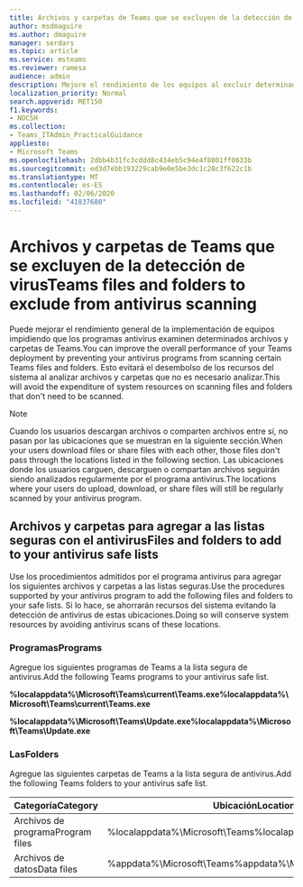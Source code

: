 ```yaml
---
title: Archivos y carpetas de Teams que se excluyen de la detección de virus
author: msdmaguire
ms.author: dmaguire
manager: serdars
ms.topic: article
ms.service: msteams
ms.reviewer: ramesa
audience: admin
description: Mejore el rendimiento de los equipos al excluir determinados archivos y carpetas de la exploración antivirus normal.
localization_priority: Normal
search.appverid: MET150
f1.keywords:
- NOCSH
ms.collection:
- Teams_ITAdmin_PracticalGuidance
appliesto:
- Microsoft Teams
ms.openlocfilehash: 2dbb4b31fc3cddd8c434eb5c94e4f8801ff0633b
ms.sourcegitcommit: ed3d7ebb193229cab9e0e5be3dc1c28c3f622c1b
ms.translationtype: MT
ms.contentlocale: es-ES
ms.lasthandoff: 02/06/2020
ms.locfileid: "41837680"
---
```

<a name="teams-files-and-folders-to-exclude-from-antivirus-scanning"></a><span data-ttu-id="f7c4a-103">Archivos y carpetas de Teams que se excluyen de la detección de virus</span><span class="sxs-lookup"><span data-stu-id="f7c4a-103">Teams files and folders to exclude from antivirus scanning</span></span>
=================================

<span data-ttu-id="f7c4a-104">Puede mejorar el rendimiento general de la implementación de equipos impidiendo que los programas antivirus examinen determinados archivos y carpetas de Teams.</span><span class="sxs-lookup"><span data-stu-id="f7c4a-104">You can improve the overall performance of your Teams deployment by preventing your antivirus programs from scanning certain Teams files and folders.</span></span> <span data-ttu-id="f7c4a-105">Esto evitará el desembolso de los recursos del sistema al analizar archivos y carpetas que no es necesario analizar.</span><span class="sxs-lookup"><span data-stu-id="f7c4a-105">This will avoid the expenditure of system resources on scanning files and folders that don't need to be scanned.</span></span>

> [!NOTE]
> <span data-ttu-id="f7c4a-106">Cuando los usuarios descargan archivos o comparten archivos entre sí, no pasan por las ubicaciones que se muestran en la siguiente sección.</span><span class="sxs-lookup"><span data-stu-id="f7c4a-106">When your users download files or share files with each other, those files don't pass through the locations listed in the following section.</span></span> <span data-ttu-id="f7c4a-107">Las ubicaciones donde los usuarios carguen, descarguen o compartan archivos seguirán siendo analizados regularmente por el programa antivirus.</span><span class="sxs-lookup"><span data-stu-id="f7c4a-107">The locations where your users do upload, download, or share files will still be regularly scanned by your antivirus program.</span></span>

## <a name="files-and-folders-to-add-to-your-antivirus-safe-lists"></a><span data-ttu-id="f7c4a-108">Archivos y carpetas para agregar a las listas seguras con el antivirus</span><span class="sxs-lookup"><span data-stu-id="f7c4a-108">Files and folders to add to your antivirus safe lists</span></span>

<span data-ttu-id="f7c4a-109">Use los procedimientos admitidos por el programa antivirus para agregar los siguientes archivos y carpetas a las listas seguras.</span><span class="sxs-lookup"><span data-stu-id="f7c4a-109">Use the procedures supported by your antivirus program to add the following files and folders to your safe lists.</span></span> <span data-ttu-id="f7c4a-110">Si lo hace, se ahorrarán recursos del sistema evitando la detección de antivirus de estas ubicaciones.</span><span class="sxs-lookup"><span data-stu-id="f7c4a-110">Doing so will conserve system resources by avoiding antivirus scans of these locations.</span></span>

### <a name="programs"></a><span data-ttu-id="f7c4a-111">Programas</span><span class="sxs-lookup"><span data-stu-id="f7c4a-111">Programs</span></span>

<span data-ttu-id="f7c4a-112">Agregue los siguientes programas de Teams a la lista segura de antivirus.</span><span class="sxs-lookup"><span data-stu-id="f7c4a-112">Add the following Teams programs to your antivirus safe list.</span></span>

<span data-ttu-id="f7c4a-113">**%localappdata%\Microsoft\Teams\current\Teams.exe**</span><span class="sxs-lookup"><span data-stu-id="f7c4a-113">**%localappdata%\Microsoft\Teams\current\Teams.exe**</span></span>

<span data-ttu-id="f7c4a-114">**%localappdata%\Microsoft\Teams\Update.exe**</span><span class="sxs-lookup"><span data-stu-id="f7c4a-114">**%localappdata%\Microsoft\Teams\Update.exe**</span></span>

### <a name="folders"></a><span data-ttu-id="f7c4a-115">Las</span><span class="sxs-lookup"><span data-stu-id="f7c4a-115">Folders</span></span>

<span data-ttu-id="f7c4a-116">Agregue las siguientes carpetas de Teams a la lista segura de antivirus.</span><span class="sxs-lookup"><span data-stu-id="f7c4a-116">Add the following Teams folders to your antivirus safe list.</span></span>

|<span data-ttu-id="f7c4a-117">Categoría</span><span class="sxs-lookup"><span data-stu-id="f7c4a-117">Category</span></span>  |<span data-ttu-id="f7c4a-118">Ubicación</span><span class="sxs-lookup"><span data-stu-id="f7c4a-118">Location</span></span>  |
|---------|---------|
|<span data-ttu-id="f7c4a-119">Archivos de programa</span><span class="sxs-lookup"><span data-stu-id="f7c4a-119">Program files</span></span>  |<span data-ttu-id="f7c4a-120">%localappdata%\Microsoft\Teams</span><span class="sxs-lookup"><span data-stu-id="f7c4a-120">%localappdata%\Microsoft\Teams</span></span>|
|<span data-ttu-id="f7c4a-121">Archivos de datos</span><span class="sxs-lookup"><span data-stu-id="f7c4a-121">Data files</span></span>     |<span data-ttu-id="f7c4a-122">%appdata%\Microsoft\Teams</span><span class="sxs-lookup"><span data-stu-id="f7c4a-122">%appdata%\Microsoft\Teams</span></span>\|